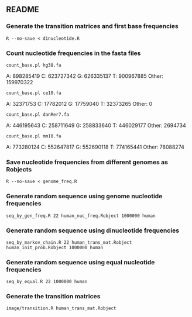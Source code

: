 README
-----------------------------

### Generate the transition matrices and first base frequencies

`R --no-save < dinucleotide.R`

### Count nucleotide frequencies in the fasta files

`count_base.pl hg38.fa`

A: 898285419
C: 623727342
G: 626335137
T: 900967885
Other: 159970322

`count_base.pl ce10.fa`

A: 32371753
C: 17782012
G: 17759040
T: 32373265
Other: 0

`count_base.pl danRer7.fa`

A: 446195643
C: 258711649
G: 258833640
T: 446029177
Other: 2694734

`count_base.pl mm10.fa`

A: 773280124
C: 552647817
G: 552690118
T: 774165441
Other: 78088274

### Save nucleotide frequencies from different genomes as Robjects

`R --no-save < genome_freq.R`

### Generate random sequence using genome nucleotide frequencies

`seq_by_gen_freq.R 22 human_nuc_freq.Robject 1000000 human`

### Generate random sequence using dinucleotide frequencies

`seq_by_markov_chain.R 22 human_trans_mat.Robject human_init_prob.Robject 1000000 human`

### Generate random sequence using equal nucleotide frequencies

`seq_by_equal.R 22 1000000 human`

### Generate the transition matrices

`image/transition.R human_trans_mat.Robject`
